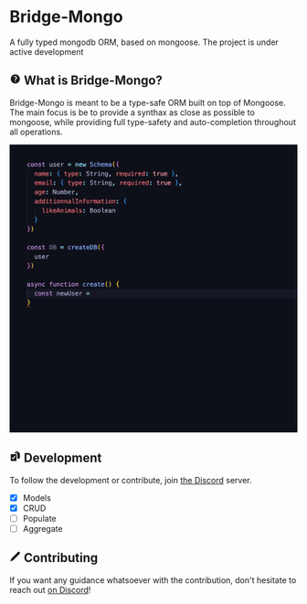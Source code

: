 # Bridge-Mongo
A fully typed mongodb ORM, based on mongoose. The project is under active development

<h2>
<svg xmlns="http://www.w3.org/2000/svg" viewBox="0 0 20 20" fill="currentColor" class="w-5 h-5" height="20">
  <path fill-rule="evenodd" d="M18 10a8 8 0 11-16 0 8 8 0 0116 0zM8.94 6.94a.75.75 0 11-1.061-1.061 3 3 0 112.871 5.026v.345a.75.75 0 01-1.5 0v-.5c0-.72.57-1.172 1.081-1.287A1.5 1.5 0 108.94 6.94zM10 15a1 1 0 100-2 1 1 0 000 2z" clip-rule="evenodd" />
</svg>
What is Bridge-Mongo?
</h2>

Bridge-Mongo is meant to be a type-safe ORM built on top of Mongoose. The main focus is be to provide a synthax as close as possible to mongoose, while providing full type-safety and auto-completion throughout all operations. 

<img src="/img/bridge-mongo-gif.gif" />

<h2>
<svg xmlns="http://www.w3.org/2000/svg" viewBox="0 0 20 20" fill="currentColor" height="20">
  <path fill-rule="evenodd" d="M18 5.25a2.25 2.25 0 00-2.012-2.238A2.25 2.25 0 0013.75 1h-1.5a2.25 2.25 0 00-2.238 2.012c-.875.092-1.6.686-1.884 1.488H11A2.5 2.5 0 0113.5 7v7h2.25A2.25 2.25 0 0018 11.75v-6.5zM12.25 2.5a.75.75 0 00-.75.75v.25h3v-.25a.75.75 0 00-.75-.75h-1.5z" clip-rule="evenodd" />
  <path fill-rule="evenodd" d="M3 6a1 1 0 00-1 1v10a1 1 0 001 1h8a1 1 0 001-1V7a1 1 0 00-1-1H3zm6.874 4.166a.75.75 0 10-1.248-.832l-2.493 3.739-.853-.853a.75.75 0 00-1.06 1.06l1.5 1.5a.75.75 0 001.154-.114l3-4.5z" clip-rule="evenodd" />
</svg>
Development
</h2>

To follow the development or contribute, join [the Discord](https://discord.gg/yxjrwm7Bfr) server.
- [X] Models
- [X] CRUD  
- [ ] Populate
- [ ] Aggregate

<h2>
    <svg xmlns="http://www.w3.org/2000/svg" viewBox="0 0 20 20" fill="currentColor" height="20">
      <path d="M2.695 14.763l-1.262 3.154a.5.5 0 00.65.65l3.155-1.262a4 4 0 001.343-.885L17.5 5.5a2.121 2.121 0 00-3-3L3.58 13.42a4 4 0 00-.885 1.343z" />
    </svg>
    Contributing
</h2>

If you want any guidance whatsoever with the contribution, don't hesitate to reach out [on Discord](https://discord.gg/yxjrwm7Bfr)!

